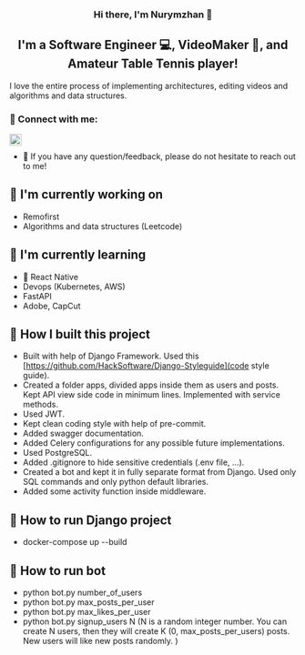 <h3 align="center">
Hi there, I'm Nurymzhan 👋
</h3>

<h2 align="center">
I'm a Software Engineer 💻, VideoMaker 📸, and Amateur Table Tennis player!
</h2> 

I love the entire process of implementing architectures, editing videos and algorithms and data structures. 

### 🤝 Connect with me:

<a href="https://www.linkedin.com/in/nurymzhan-ayapbergen-15582623a/"><img align="left" src="https://raw.githubusercontent.com/yushi1007/yushi1007/main/images/linkedin.svg" alt="Yu Shi | LinkedIn" width="21px"/></a>
</br>
- 💬 If you have any question/feedback, please do not hesitate to reach out to me!

## 🔭 I'm currently working on

- Remofirst
- Algorithms and data structures (Leetcode)

## 🌱 I'm currently learning

- 📱 React Native
- Devops (Kubernetes, AWS)
- FastAPI
- Adobe, CapCut  

## 📝 How I built this project

- Built with help of Django Framework. Used this [https://github.com/HackSoftware/Django-Styleguide](code style guide).
- Created a folder apps, divided apps inside them as users and posts. Kept API view side code in minimum lines. Implemented with service methods.
- Used JWT.
- Kept clean coding style with help of pre-commit.
- Added swagger documentation.
- Added Celery configurations for any possible future implementations. 
- Used PostgreSQL. 
- Added .gitignore to hide sensitive credentials (.env file, ...).
- Created a bot and kept it in fully separate format from Django. Used only SQL commands and only python default libraries.
- Added some activity function inside middleware.

## 📝 How to run Django project

- docker-compose up --build

## 📝 How to run bot

- python bot.py number_of_users
- python bot.py max_posts_per_user
- python bot.py max_likes_per_user
- python bot.py signup_users N (N is a random integer number. You can create N users, then they will create K (0, max_posts_per_users) posts. New users will like new posts randomly. )
